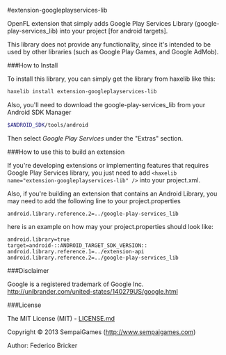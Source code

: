 #extension-googleplayservices-lib

OpenFL extension that simply adds Google Play Services Library (google-play-services_lib) into your project [for android targets].

This library does not provide any functionality, since it's intended to be used by other libraries (such as Google Play Games, and Google AdMob).

###How to Install

To install this library, you can simply get the library from haxelib like this:
```bash
haxelib install extension-googleplayservices-lib
```

Also, you'll need to download the google-play-services_lib from your Android SDK Manager
```bash
$ANDROID_SDK/tools/android
```

Then select *Google Play Services* under the "Extras" section.


###How to use this to build an extension

If you're developing extensions or implementing features that requires Google Play Services library, you just need to add ```<haxelib name="extension-googleplayservices-lib" />``` into your project.xml.

Also, if you're building an extension that contains an Android Library, you may need to add the following line to your project.properties
```
android.library.reference.2=../google-play-services_lib
```

here is an example on how may your project.properties should look like:

```
android.library=true
target=android-::ANDROID_TARGET_SDK_VERSION::
android.library.reference.1=../extension-api
android.library.reference.2=../google-play-services_lib
```

###Disclaimer

Google is a registered trademark of Google Inc.
http://unibrander.com/united-states/140279US/google.html


###License

The MIT License (MIT) - [LICENSE.md](LICENSE.md)

Copyright &copy; 2013 SempaiGames (http://www.sempaigames.com)

Author: Federico Bricker
